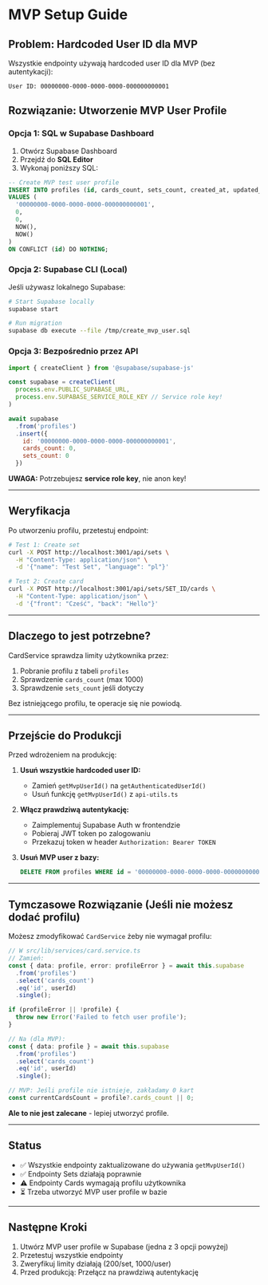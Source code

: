 # MVP Setup Guide

## Problem: Hardcoded User ID dla MVP

Wszystkie endpointy używają hardcoded user ID dla MVP (bez autentykacji):
```
User ID: 00000000-0000-0000-0000-000000000001
```

## Rozwiązanie: Utworzenie MVP User Profile

### Opcja 1: SQL w Supabase Dashboard

1. Otwórz Supabase Dashboard
2. Przejdź do **SQL Editor**
3. Wykonaj poniższy SQL:

```sql
-- Create MVP test user profile
INSERT INTO profiles (id, cards_count, sets_count, created_at, updated_at)
VALUES (
  '00000000-0000-0000-0000-000000000001',
  0,
  0,
  NOW(),
  NOW()
)
ON CONFLICT (id) DO NOTHING;
```

### Opcja 2: Supabase CLI (Local)

Jeśli używasz lokalnego Supabase:

```bash
# Start Supabase locally
supabase start

# Run migration
supabase db execute --file /tmp/create_mvp_user.sql
```

### Opcja 3: Bezpośrednio przez API

```javascript
import { createClient } from '@supabase/supabase-js'

const supabase = createClient(
  process.env.PUBLIC_SUPABASE_URL,
  process.env.SUPABASE_SERVICE_ROLE_KEY // Service role key!
)

await supabase
  .from('profiles')
  .insert({
    id: '00000000-0000-0000-0000-000000000001',
    cards_count: 0,
    sets_count: 0
  })
```

**UWAGA:** Potrzebujesz **service role key**, nie anon key!

---

## Weryfikacja

Po utworzeniu profilu, przetestuj endpoint:

```bash
# Test 1: Create set
curl -X POST http://localhost:3001/api/sets \
  -H "Content-Type: application/json" \
  -d '{"name": "Test Set", "language": "pl"}'

# Test 2: Create card  
curl -X POST http://localhost:3001/api/sets/SET_ID/cards \
  -H "Content-Type: application/json" \
  -d '{"front": "Cześć", "back": "Hello"}'
```

---

## Dlaczego to jest potrzebne?

CardService sprawdza limity użytkownika przez:
1. Pobranie profilu z tabeli `profiles`
2. Sprawdzenie `cards_count` (max 1000)
3. Sprawdzenie `sets_count` jeśli dotyczy

Bez istniejącego profilu, te operacje się nie powiodą.

---

## Przejście do Produkcji

Przed wdrożeniem na produkcję:

1. **Usuń wszystkie hardcoded user ID:**
   - Zamień `getMvpUserId()` na `getAuthenticatedUserId()`
   - Usuń funkcję `getMvpUserId()` z `api-utils.ts`

2. **Włącz prawdziwą autentykację:**
   - Zaimplementuj Supabase Auth w frontendzie
   - Pobieraj JWT token po zalogowaniu
   - Przekazuj token w header `Authorization: Bearer TOKEN`

3. **Usuń MVP user z bazy:**
   ```sql
   DELETE FROM profiles WHERE id = '00000000-0000-0000-0000-000000000001';
   ```

---

## Tymczasowe Rozwiązanie (Jeśli nie możesz dodać profilu)

Możesz zmodyfikować `CardService` żeby nie wymagał profilu:

```typescript
// W src/lib/services/card.service.ts
// Zamień:
const { data: profile, error: profileError } = await this.supabase
  .from('profiles')
  .select('cards_count')
  .eq('id', userId)
  .single();

if (profileError || !profile) {
  throw new Error('Failed to fetch user profile');
}

// Na (dla MVP):
const { data: profile } = await this.supabase
  .from('profiles')
  .select('cards_count')
  .eq('id', userId)
  .single();

// MVP: Jeśli profile nie istnieje, zakładamy 0 kart
const currentCardsCount = profile?.cards_count || 0;
```

**Ale to nie jest zalecane** - lepiej utworzyć profile.

---

## Status

- ✅ Wszystkie endpointy zaktualizowane do używania `getMvpUserId()`
- ✅ Endpointy Sets działają poprawnie
- ⚠️ Endpointy Cards wymagają profilu użytkownika
- ⏳ Trzeba utworzyć MVP user profile w bazie

---

## Następne Kroki

1. Utwórz MVP user profile w Supabase (jedna z 3 opcji powyżej)
2. Przetestuj wszystkie endpointy
3. Zweryfikuj limity działają (200/set, 1000/user)
4. Przed produkcją: Przełącz na prawdziwą autentykację

